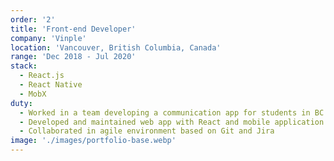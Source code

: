 ```yaml
---
order: '2'
title: 'Front-end Developer'
company: 'Vinple'
location: 'Vancouver, British Columbia, Canada'
range: 'Dec 2018 - Jul 2020'
stack: 
  - React.js
  - React Native
  - MobX
duty: 
  - Worked in a team developing a communication app for students in BC
  - Developed and maintained web app with React and mobile application with React Native 
  - Collaborated in agile environment based on Git and Jira
image: './images/portfolio-base.webp'
---
```

